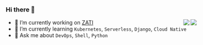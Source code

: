### Hi there 👋

<a href="https://github.com/anuraghazra/github-readme-stats">
  <img align="right"  src="https://github-readme-stats.stark-x.vercel.app/api?username=Stark-X&count_private=true&show_icons=true&theme=solarized-light" />
</a>

<a href="https://github.com/anuraghazra/github-readme-stats">
  <img align="right" src="https://github-readme-stats.stark-x.vercel.app/api/wakatime?username=Stark_X&theme=solarized-light" />
</a>

- 🔭 I’m currently working on [ZATI](https://za.group/hk)
- 🌱 I’m currently learning `Kubernetes`, `Serverless`, `Django`, `Cloud Native`
- 💬 Ask me about `DevOps`, `Shell`, `Python`
